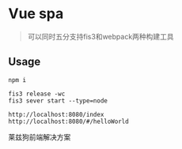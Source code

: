 # Vue spa

> 可以同时五分支持fis3和webpack两种构建工具

## Usage

```
npm i

fis3 release -wc
fis3 sever start --type=node

http://localhost:8080/index
http://localhost:8080/#/helloWorld
```

莱兹狗前端解决方案
